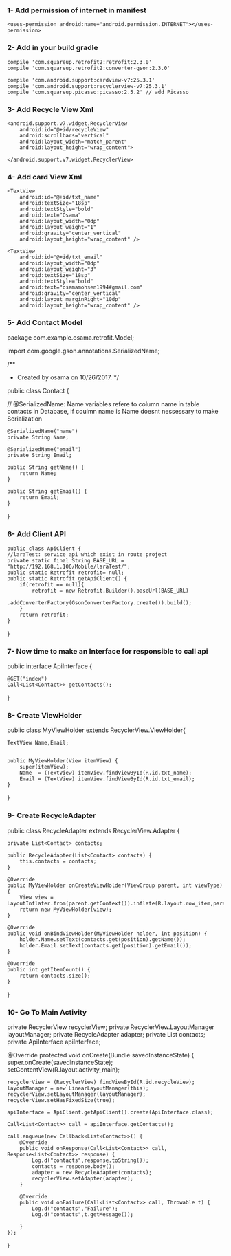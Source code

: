 ### 1-	Add permission of internet in manifest
	<uses-permission android:name="android.permission.INTERNET"></uses-permission>

### 2-	Add in your build gradle
	
	compile 'com.squareup.retrofit2:retrofit:2.3.0'
	compile 'com.squareup.retrofit2:converter-gson:2.3.0'

    compile 'com.android.support:cardview-v7:25.3.1' 
    compile 'com.android.support:recyclerview-v7:25.3.1'
    compile 'com.squareup.picasso:picasso:2.5.2' // add Picasso

### 3-	Add Recycle View Xml
<RelativeLayout xmlns:android="http://schemas.android.com/apk/res/android"
    xmlns:app="http://schemas.android.com/apk/res-auto"
    xmlns:tools="http://schemas.android.com/tools"
    android:layout_width="match_parent"
    android:layout_height="match_parent"
    tools:context="com.example.osama.retrofit.MainActivity">

    <android.support.v7.widget.RecyclerView
        android:id="@+id/recycleView"
        android:scrollbars="vertical"
        android:layout_width="match_parent"
        android:layout_height="wrap_content">

    </android.support.v7.widget.RecyclerView>

</RelativeLayout>

### 4-	Add card View Xml
<?xml version="1.0" encoding="utf-8"?>
<LinearLayout
    xmlns:android="http://schemas.android.com/apk/res/android"
    android:orientation="horizontal"
    android:layout_width="match_parent"
    android:layout_weight="4"
    android:layout_height="80dp"
    >

    <TextView
        android:id="@+id/txt_name"
        android:textSize="18sp"
        android:textStyle="bold"
        android:text="Osama"
        android:layout_width="0dp"
        android:layout_weight="1"
        android:gravity="center_vertical"
        android:layout_height="wrap_content" />

    <TextView
        android:id="@+id/txt_email"
        android:layout_width="0dp"
        android:layout_weight="3"
        android:textSize="18sp"
        android:textStyle="bold"
        android:text="osamamohsen1994#gmail.com"
        android:gravity="center_vertical"
        android:layout_marginRight="10dp"
        android:layout_height="wrap_content" />
    
</LinearLayout>

### 5-	Add Contact Model

package com.example.osama.retrofit.Model;

import com.google.gson.annotations.SerializedName;

/**
 * Created by osama on 10/26/2017.
 */

public class Contact {

// @SerializedName: Name variables refere to column name in table contacts in Database, if coulmn name is Name doesnt nessessary to make Serialization

    @SerializedName("name") 
    private String Name;

    @SerializedName("email")
    private String Email;

    public String getName() {
        return Name;
    }

    public String getEmail() {
        return Email;
    }
}



### 6-	Add Client API
	public class ApiClient {
	//laraTest: service api which exist in route project
    private static final String BASE_URL = "http://192.168.1.106/Mobile/laraTest/";
    public static Retrofit retrofit= null;
    public static Retrofit getApiClient() {
        if(retrofit == null){
            retrofit = new Retrofit.Builder().baseUrl(BASE_URL)
                    .addConverterFactory(GsonConverterFactory.create()).build();
        }
        return retrofit;
    }
}

### 7-	Now time to make an Interface for responsible to call api
public interface ApiInterface {

    @GET("index")
    Call<List<Contact>> getContacts();
}


### 8-	Create ViewHolder

public class MyViewHolder extends RecyclerView.ViewHolder{

    TextView Name,Email;


    public MyViewHolder(View itemView) {
        super(itemView);
        Name  = (TextView) itemView.findViewById(R.id.txt_name);
        Email = (TextView) itemView.findViewById(R.id.txt_email);
    }
}


### 9-	Create RecycleAdapter
public class RecycleAdapter extends RecyclerView.Adapter<MyViewHolder> {

    private List<Contact> contacts;

    public RecycleAdapter(List<Contact> contacts) {
        this.contacts = contacts;
    }

    @Override
    public MyViewHolder onCreateViewHolder(ViewGroup parent, int viewType) {
        View view = LayoutInflater.from(parent.getContext()).inflate(R.layout.row_item,parent,false);
        return new MyViewHolder(view);
    }

    @Override
    public void onBindViewHolder(MyViewHolder holder, int position) {
        holder.Name.setText(contacts.get(position).getName());
        holder.Email.setText(contacts.get(position).getEmail());
    }

    @Override
    public int getItemCount() {
        return contacts.size();
    }

}

### 10-	Go To Main Activity
private RecyclerView recyclerView;
private RecyclerView.LayoutManager layoutManager;
private RecycleAdapter adapter;
private List<Contact> contacts;
private ApiInterface apiInterface;

@Override
protected void onCreate(Bundle savedInstanceState) {
    super.onCreate(savedInstanceState);
    setContentView(R.layout.activity_main);

    recyclerView = (RecyclerView) findViewById(R.id.recycleView);
    layoutManager = new LinearLayoutManager(this);
    recyclerView.setLayoutManager(layoutManager);
    recyclerView.setHasFixedSize(true);

    apiInterface = ApiClient.getApiClient().create(ApiInterface.class);

    Call<List<Contact>> call = apiInterface.getContacts();

    call.enqueue(new Callback<List<Contact>>() {
        @Override
        public void onResponse(Call<List<Contact>> call, Response<List<Contact>> response) {
            Log.d("contacts",response.toString());
            contacts = response.body();
            adapter = new RecycleAdapter(contacts);
            recyclerView.setAdapter(adapter);
        }

        @Override
        public void onFailure(Call<List<Contact>> call, Throwable t) {
            Log.d("contacts","Failure");
            Log.d("contacts",t.getMessage());

        }
    });
}

